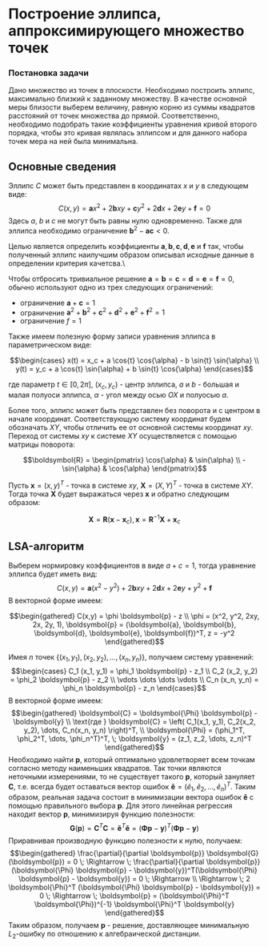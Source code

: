 <h1 align="left">Построение эллипса, аппроксимирующего множество точек</h1>

<h3 align="left">Постановка задачи</h3>

Дано множество из точек в плоскости. Необходимо построить эллипс, максимально близкий к заданному множеству. В качестве основной меры близости выберем величину, равную корню из суммы квадратов расстояний от точек множества до прямой. Соответственно, необходимо подобрать такие коэффициенты уравнения кривой второго порядка, чтобы это кривая являлась эллипсом и для данного набора точек мера на ней была минимальна.

<!-- <img align="center" src="https://github.com/vkonov2/Geometry-Projects/blob/f0d3c3b501848cacb86ef4eb328352338f184da4/Preliminary-Algorithms/Least-Square-Line-Fitting/images/6.jpg" alt="c" width="500" height="500"/> -->

<h2 align="left">Основные сведения</h2>

Эллипс $C$ может быть представлен в координатах $x$ и $y$ в следующем виде:
$$C(x,y) = \boldsymbol{a} x^2 + 2\boldsymbol{b} xy + \boldsymbol{c}y^2 + 2 \boldsymbol{d} x + 2 \boldsymbol{e} y + \boldsymbol{f} = 0$$
Здесь $a$, $b$ и $c$ не могут быть равны нулю одновременно. Также для эллипса необходимо ограничение $\boldsymbol{b}^2-\boldsymbol{a}\boldsymbol{c} < 0$.

Целью является определить коэффициенты $\boldsymbol{a}, \boldsymbol{b}, \boldsymbol{c}, \boldsymbol{d}, \boldsymbol{e}$ и $\boldsymbol{f}$ так, чтобы полученный эллипс наилучшим образом описывал исходные данные в определении критерия качетсва.\\

Чтобы отбросить тривиальное решение $\boldsymbol{a} = \boldsymbol{b} = \boldsymbol{c} = \boldsymbol{d} = \boldsymbol{e} = \boldsymbol{f} = 0$, обычно используют одно из трех следующих ограничений:
- ограничение $\boldsymbol{a}+\boldsymbol{c}=1$
- ограничение $\boldsymbol{a}^2 + \boldsymbol{b}^2 + \boldsymbol{c}^2 + \boldsymbol{d}^2 + \boldsymbol{e}^2 + \boldsymbol{f}^2 = 1$
- ограничение $f = 1$

Также имеем полезную форму записи уравнения эллипса в параметрическом виде:

$$\begin{cases}
	x(t) = x_c + a \cos{t} \cos{\alpha} - b \sin{t} \sin{\alpha} \\
	y(t) = y_c + a \cos{t} \sin{\alpha} + b \sin{t} \cos{\alpha}
\end{cases}$$

где параметр $t \in [0, 2\pi]$, $(x_c, y_c)$ - центр эллипса, $a$ и $b$ - большая и малая полуоси эллипса, $\alpha$ - угол между осью $OX$ и полуосью $a$.

Более того, эллипс может быть представлен без поворота и с центром в начале координат. Соответствующую систему координат будем обозначать $XY$, чтобы отличить ее от основной системы координат $xy$. Переход от системы $xy$ к системе $XY$ осуществляется с помощью матрицы поворота:

$$\boldsymbol{R} = \begin{pmatrix}
	\cos{\alpha} & \sin{\alpha} \\
	-\sin{\alpha} & \cos{\alpha}
\end{pmatrix}$$

Пусть $\boldsymbol{x} = (x, y)^T$ - точка в системе $xy$, $\boldsymbol{X} = (X,Y)^T$ - точка в системе $XY$. Тогда точка $\boldsymbol{X}$ будет выражаться через $\boldsymbol{x}$ и обратно следующим образом:

$$\boldsymbol{X} = \boldsymbol{R} (\boldsymbol{x} - \boldsymbol{x}_c), \boldsymbol{x} = \boldsymbol{R}^{-1} \boldsymbol{X} + \boldsymbol{x}_c$$

<h2 align="left">LSA-алгоритм</h2>

Выберем нормировку коэффициентов в виде $a+c = 1$, тогда уравнение эллипса будет иметь вид:
$$C(x,y) = \boldsymbol{a}(x^2 - y^2) + 2 \boldsymbol{b}x y + 2 \boldsymbol{d} x + 2 \boldsymbol{e} y + y^2 + \boldsymbol{f}$$
В векторной форме имеем:

$$\begin{gathered}
	C(x,y) = \phi \boldsymbol{p} - z \\
	\phi = (x^2, y^2, 2xy, 2x, 2y, 1),  \boldsymbol{p} = (\boldsymbol{a}, \boldsymbol{b}, \boldsymbol{d}, \boldsymbol{e}, \boldsymbol{f})^T,  z = -y^2 
\end{gathered}$$

Имея $n$ точек $\{(x_1, y_1), (x_2, y_2), \dots, (x_n, y_n)\}$, получаем систему уравнений:
$$\begin{cases}
	C_1 (x_1, y_1) = \phi_1 \boldsymbol{p} - z_1 \\
	C_2 (x_2, y_2) = \phi_2 \boldsymbol{p} - z_2 \\
	\vdots \dots \dots \vdots \\
	C_n (x_n, y_n) = \phi_n \boldsymbol{p} - z_n
\end{cases}$$
В векторной форме имеем:
$$\begin{gathered}
	\boldsymbol{C} = \boldsymbol{\Phi} \boldsymbol{p} - \boldsymbol{y} \\
	\text{где } \boldsymbol{C} = \left( C_1(x_1, y_1), C_2(x_2, y_2), \dots, C_n(x_n, y_n) \right)^T, \\
	\boldsymbol{\Phi} = (\phi_1^T, \phi_2^T, \dots, \phi_n^T)^T, \; \boldsymbol{y} = (z_1, z_2, \dots, z_n)^T
\end{gathered}$$
Необходимо найти $\boldsymbol{p}$, который оптимально удовлетворяет всем точкам согласно методу наименьших квадратов. Так точки являются неточными измерениями, то не существует такого $\boldsymbol{p}$, который зануляет $\boldsymbol{C}$, т.е. всегда будет оставаться вектор ошибок $\boldsymbol{\tilde{e}} = (\tilde{e}_1, \tilde{e}_2, \dots, \tilde{e}_n)^T$. Таким образом, реальная задача состоит в минимизации вектора ошибок $\boldsymbol{\tilde{e}}$ с помощью правильного выбора $\boldsymbol{p}$. Для этого линейная регрессия находит вектор $\boldsymbol{p}$, минимизируя функцию полезности:
$$\boldsymbol{G}(\boldsymbol{p}) = \boldsymbol{C}^T \boldsymbol{C} = \boldsymbol{\tilde{e}}^T \boldsymbol{\tilde{e}} = (\boldsymbol{\Phi} \boldsymbol{p} - \boldsymbol{y})^T(\boldsymbol{\Phi} \boldsymbol{p} - \boldsymbol{y})$$
Приравнивая производную функцию полезности к нулю, получаем:
$$\begin{gathered}
	\frac{\partial}{\partial \boldsymbol{p}} \boldsymbol{G}(\boldsymbol{p}) = 0 \; \Rightarrow \; \frac{\partial}{\partial \boldsymbol{p}} (\boldsymbol{\Phi} \boldsymbol{p} - \boldsymbol{y})^T(\boldsymbol{\Phi} \boldsymbol{p} - \boldsymbol{y}) = 0 \; \Rightarrow \\
	\Rightarrow \; 2 \boldsymbol{\Phi}^T (\boldsymbol{\Phi} \boldsymbol{p} - \boldsymbol{y}) = 0 \; \Rightarrow \; \boldsymbol{p} = (\boldsymbol{\Phi}^T \boldsymbol{\Phi})^{-1} \boldsymbol{\Phi}^T \boldsymbol{y}
\end{gathered}$$
Таким образом, получаем $\boldsymbol{p}$ - решение, доставляющее минимальную $L_2$-ошибку по отношению к алгебраической дистанции.


